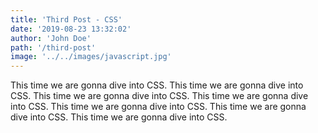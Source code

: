 ```yaml
---
title: 'Third Post - CSS'
date: '2019-08-23 13:32:02'
author: 'John Doe'
path: '/third-post'
image: '../../images/javascript.jpg'
---
```


This time we are gonna dive into CSS. This time we are gonna dive into CSS. This time we are gonna dive into CSS. This time we are gonna dive into CSS. This time we are gonna dive into CSS. This time we are gonna dive into CSS. This time we are gonna dive into CSS. 